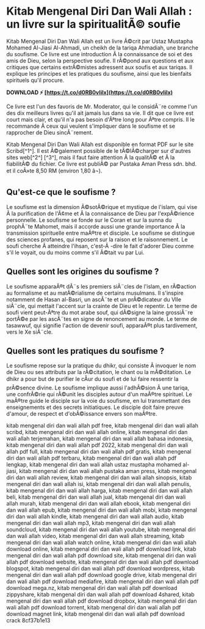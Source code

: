
 
# Kitab Mengenal Diri Dan Wali Allah : un livre sur la spiritualitÃ© soufie
 
Kitab Mengenal Diri Dan Wali Allah est un livre Ã©crit par Ustaz Mustapha Mohamed Al-Jiasi Al-Ahmadi, un cheikh de la tariqa Ahmadiah, une branche du soufisme. Ce livre est une introduction Ã  la connaissance de soi et des amis de Dieu, selon la perspective soufie. Il rÃ©pond aux questions et aux critiques que certains extrÃ©mistes adressent aux soufis et aux tariqas. Il explique les principes et les pratiques du soufisme, ainsi que les bienfaits spirituels qu'il procure.
 
**DOWNLOAD ⚡ [https://t.co/d0RB0vIilx](https://t.co/d0RB0vIilx)**


 
Ce livre est l'un des favoris de Mr. Moderator, qui le considÃ¨re comme l'un des dix meilleurs livres qu'il ait jamais lus dans sa vie. Il dit que ce livre est court mais clair, et qu'il n'a pas besoin d'Ãªtre long pour Ãªtre compris. Il le recommande Ã  ceux qui veulent s'impliquer dans le soufisme et se rapprocher de Dieu sincÃ¨rement.
 
Kitab Mengenal Diri Dan Wali Allah est disponible en format PDF sur le site Scribd[^1^]. Il est Ã©galement possible de le tÃ©lÃ©charger sur d'autres sites web[^2^] [^3^], mais il faut faire attention Ã  la qualitÃ© et Ã  la fiabilitÃ© du fichier. Ce livre est publiÃ© par Pustaka Aman Press sdn. bhd. et il coÃ»te 8,50 RM (environ 1,80 â¬).
  
## Qu'est-ce que le soufisme ?
 
Le soufisme est la dimension Ã©sotÃ©rique et mystique de l'islam, qui vise Ã  la purification de l'Ã¢me et Ã  la connaissance de Dieu par l'expÃ©rience personnelle. Le soufisme se fonde sur le Coran et sur la sunna du prophÃ¨te Mahomet, mais il accorde aussi une grande importance Ã  la transmission spirituelle entre maÃ®tre et disciple. Le soufisme se distingue des sciences profanes, qui reposent sur la raison et le raisonnement. Le soufi cherche Ã  atteindre l'ihsan, c'est-Ã -dire le fait d'adorer Dieu comme s'il le voyait, ou du moins comme s'il Ã©tait vu par Lui.
 
## Quelles sont les origines du soufisme ?
 
Le soufisme apparaÃ®t dÃ¨s les premiers siÃ¨cles de l'islam, en rÃ©action au formalisme et au matÃ©rialisme de certains musulmans. Il s'inspire notamment de Hasan al-Basri, un ascÃ¨te et un prÃ©dicateur du VIIe siÃ¨cle, qui mettait l'accent sur la crainte de Dieu et le repentir. Le terme de soufi vient peut-Ãªtre du mot arabe souf, qui dÃ©signe la laine grossiÃ¨re portÃ©e par les ascÃ¨tes en signe de renoncement au monde. Le terme de tasawwuf, qui signifie l'action de devenir soufi, apparaÃ®t plus tardivement, vers le Xe siÃ¨cle.
 
## Quelles sont les pratiques du soufisme ?
 
Le soufisme repose sur la pratique du dhikr, qui consiste Ã  invoquer le nom de Dieu ou ses attributs par la rÃ©citation, le chant ou la mÃ©ditation. Le dhikr a pour but de purifier le cÅur du soufi et de lui faire ressentir la prÃ©sence divine. Le soufisme implique aussi l'adhÃ©sion Ã  une tariqa, une confrÃ©rie qui rÃ©unit les disciples autour d'un maÃ®tre spirituel. Le maÃ®tre guide le disciple sur la voie du soufisme, en lui transmettant des enseignements et des secrets initiatiques. Le disciple doit faire preuve d'amour, de respect et d'obÃ©issance envers son maÃ®tre.
 
kitab mengenal diri dan wali allah pdf free,  kitab mengenal diri dan wali allah scribd,  kitab mengenal diri dan wali allah online,  kitab mengenal diri dan wali allah terjemahan,  kitab mengenal diri dan wali allah bahasa indonesia,  kitab mengenal diri dan wali allah pdf 2022,  kitab mengenal diri dan wali allah pdf full,  kitab mengenal diri dan wali allah pdf gratis,  kitab mengenal diri dan wali allah pdf terbaru,  kitab mengenal diri dan wali allah pdf lengkap,  kitab mengenal diri dan wali allah ustaz mustapha mohamed al-jiasi,  kitab mengenal diri dan wali allah pustaka aman press,  kitab mengenal diri dan wali allah review,  kitab mengenal diri dan wali allah sinopsis,  kitab mengenal diri dan wali allah isi,  kitab mengenal diri dan wali allah penulis,  kitab mengenal diri dan wali allah harga,  kitab mengenal diri dan wali allah beli,  kitab mengenal diri dan wali allah jual,  kitab mengenal diri dan wali allah murah,  kitab mengenal diri dan wali allah ebook,  kitab mengenal diri dan wali allah epub,  kitab mengenal diri dan wali allah mobi,  kitab mengenal diri dan wali allah kindle,  kitab mengenal diri dan wali allah audio,  kitab mengenal diri dan wali allah mp3,  kitab mengenal diri dan wali allah soundcloud,  kitab mengenal diri dan wali allah youtube,  kitab mengenal diri dan wali allah video,  kitab mengenal diri dan wali allah streaming,  kitab mengenal diri dan wali allah watch online,  kitab mengenal diri dan wali allah download online,  kitab mengenal diri dan wali allah pdf download link,  kitab mengenal diri dan wali allah pdf download site,  kitab mengenal diri dan wali allah pdf download website,  kitab mengenal diri dan wali allah pdf download blogspot,  kitab mengenal diri dan wali allah pdf download wordpress,  kitab mengenal diri dan wali allah pdf download google drive,  kitab mengenal diri dan wali allah pdf download mediafire,  kitab mengenal diri dan wali allah pdf download mega.nz,  kitab mengenal diri dan wali allah pdf download zippyshare,  kitab mengenal diri dan wali allah pdf download 4shared,  kitab mengenal diri dan wali allah pdf download dropbox,  kitab mengenal diri dan wali allah pdf download torrent,  kitab mengenal diri dan wali allah pdf download magnet link,  kitab mengenal diri dan wali allah pdf download crack
 8cf37b1e13
 
